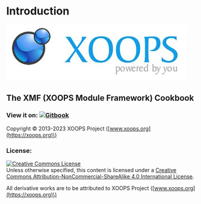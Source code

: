 # Introduction

![logoXoops.jpg](.gitbook/assets/logoxoops.jpg)

## The XMF \(XOOPS Module Framework\) Cookbook

### View it on: [![Gitbook](https://xoops.org/images/logoGitbookSmall.png)](https://xoops.gitbook.io/xmf-cookbook/)

Copyright © 2013-2023 XOOPS Project \([www.xoops.org](https://xoops.org)\)

### License:

[![Creative Commons License](https://i.creativecommons.org/l/by-nc-sa/4.0/88x31.png)](http://creativecommons.org/licenses/by-nc-sa/4.0/)  
Unless otherwise specified, this content is licensed under a [Creative Commons Attribution-NonCommercial-ShareAlike 4.0 International License](http://creativecommons.org/licenses/by-nc-sa/4.0/).

All derivative works are to be attributed to XOOPS Project \([www.xoops.org](https://xoops.org)\)

